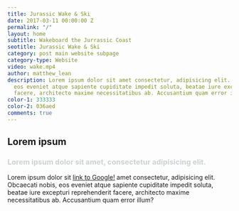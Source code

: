 ```yaml
---
title: Jurassic Wake & Ski
date: 2017-03-11 00:00:00 Z
permalink: "/"
layout: home
subtitle: Wakeboard the Jurrassic Coast
seotitle: Jurassic Wake & Ski
category: post main website subpage
category-type: Website
video: wake.mp4
author: matthew_lean
description: Lorem ipsum dolor sit amet consectetur, adipisicing elit. Obcaecati nobis,
  eos eveniet atque sapiente cupiditate impedit soluta, beatae iure excepturi reprehenderit
  facere, architecto maxime necessitatibus ab. Accusantium quam error illum?
color-1: 333333
color-2: 036aed
comments: true
---
```


## Lorem ipsum

<h3 style="color: #cdd1d4;">Lorem ipsum dolor sit amet, consectetur adipisicing elit.</h3>

Lorem ipsum dolor sit [link to Google!](http://google.com) amet consectetur, adipisicing elit. Obcaecati nobis, eos eveniet atque sapiente cupiditate impedit soluta, beatae iure excepturi reprehenderit facere, architecto maxime necessitatibus ab. Accusantium quam error illum?

